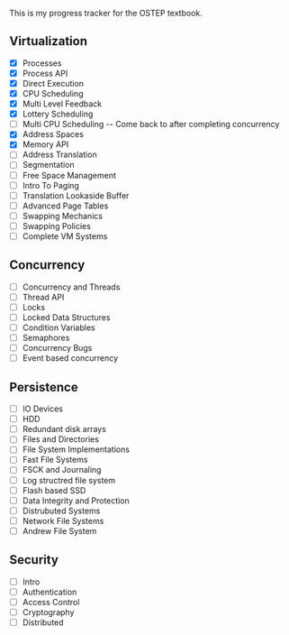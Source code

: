 
This is my progress tracker for the OSTEP textbook.

## Virtualization

- [x] Processes
- [x] Process API
- [x] Direct Execution
- [x] CPU Scheduling
- [x] Multi Level Feedback
- [x] Lottery Scheduling
- [ ] Multi CPU Scheduling -- Come back to after completing concurrency
- [x] Address Spaces
- [x] Memory API
- [ ] Address Translation
- [ ] Segmentation
- [ ] Free Space Management
- [ ] Intro To Paging
- [ ] Translation Lookaside Buffer
- [ ] Advanced Page Tables
- [ ] Swapping Mechanics
- [ ] Swapping Policies
- [ ] Complete VM Systems

## Concurrency

- [ ] Concurrency and Threads
- [ ] Thread API
- [ ] Locks
- [ ] Locked Data Structures
- [ ] Condition Variables
- [ ] Semaphores
- [ ] Concurrency Bugs
- [ ] Event based concurrency

## Persistence

- [ ] IO Devices
- [ ] HDD
- [ ] Redundant disk arrays
- [ ] Files and Directories
- [ ] File System Implementations
- [ ] Fast File Systems
- [ ] FSCK and Journaling
- [ ] Log structred file system
- [ ] Flash based SSD
- [ ] Data Integrity and Protection
- [ ] Distrubuted Systems
- [ ] Network File Systems
- [ ] Andrew File System

## Security

- [ ] Intro
- [ ] Authentication
- [ ] Access Control
- [ ] Cryptography
- [ ] Distributed
